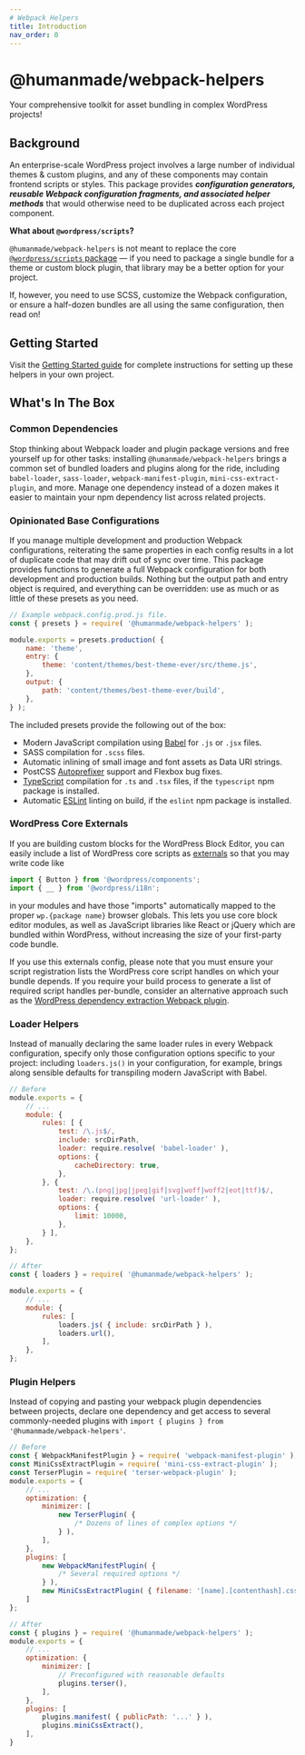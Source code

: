 ```yaml
---
# Webpack Helpers
title: Introduction
nav_order: 0
---
```


# @humanmade/webpack-helpers

Your comprehensive toolkit for asset bundling in complex WordPress projects!

## Background

An enterprise-scale WordPress project involves a large number of individual themes & custom plugins, and any of these components may contain frontend scripts or styles. This package provides _**configuration generators, reusable Webpack configuration fragments, and associated helper methods**_ that would otherwise need to be duplicated across each project component.

**What about `@wordpress/scripts`?**

`@humanmade/webpack-helpers` is not meant to replace the core [`@wordpress/scripts` package](https://developer.wordpress.org/block-editor/packages/packages-scripts/) — if you need to package a single bundle for a theme or custom block plugin, that library may be a better option for your project.

If, however, you need to use SCSS, customize the Webpack configuration, or ensure a half-dozen bundles are all using the same configuration, then read on!

## Getting Started

Visit the [Getting Started guide](https://humanmade.github.io/webpack-helpers/guides/getting-started.html) for complete instructions for setting up these helpers in your own project.

## What's In The Box

### Common Dependencies

Stop thinking about Webpack loader and plugin package versions and free yourself up for other tasks: installing `@humanmade/webpack-helpers` brings a common set of bundled loaders and plugins along for the ride, including `babel-loader`, `sass-loader`, `webpack-manifest-plugin`, `mini-css-extract-plugin`, and more. Manage one dependency instead of a dozen makes it easier to maintain your npm dependency list across related projects.

### Opinionated Base Configurations

If you manage multiple development and production Webpack configurations, reiterating the same properties in each config results in a lot of duplicate code that may drift out of sync over time. This package provides functions to generate a full Webpack configuration for both development and production builds. Nothing but the output path and entry object is required, and everything can be overridden: use as much or as little of these presets as you need.

```js
// Example webpack.config.prod.js file.
const { presets } = require( '@humanmade/webpack-helpers' );

module.exports = presets.production( {
	name: 'theme',
	entry: {
		theme: 'content/themes/best-theme-ever/src/theme.js',
	},
	output: {
		path: 'content/themes/best-theme-ever/build',
	},
} );
```

The included presets provide the following out of the box:

- Modern JavaScript compilation using [Babel](https://babeljs.io/) for `.js` or `.jsx` files.
- SASS compilation for `.scss` files.
- Automatic inlining of small image and font assets as Data URI strings.
- PostCSS [Autoprefixer](https://github.com/postcss/autoprefixer#readme) support and Flexbox bug fixes.
- [TypeScript](https://www.typescriptlang.org/) compilation for `.ts` and `.tsx` files, if the `typescript` npm package is installed.
- Automatic [ESLint](https://eslint.org/) linting on build, if the `eslint` npm package is installed.

### WordPress Core Externals

If you are building custom blocks for the WordPress Block Editor, you can easily include a list of WordPress core scripts as [externals](https://webpack.js.org/configuration/externals) so that you may write code like

```js
import { Button } from '@wordpress/components';
import { __ } from '@wordpress/i18n';
```

in your modules and have those "imports" automatically mapped to the proper `wp.{package name}` browser globals. This lets you use core block editor modules, as well as JavaScript libraries like React or jQuery which are bundled within WordPress, without increasing the size of your first-party code bundle.

If you use this externals config, please note that you must ensure your script registration lists the WordPress core script handles on which your bundle depends. If you require your build process to generate a list of required script handles per-bundle, consider an alternative approach such as the [WordPress dependency extraction Webpack plugin](https://developer.wordpress.org/block-editor/packages/packages-dependency-extraction-webpack-plugin/).

### Loader Helpers

Instead of manually declaring the same loader rules in every Webpack configuration, specify only those configuration options specific to your project: including `loaders.js()` in your configuration, for example, brings along sensible defaults for transpiling modern JavaScript with Babel.

```js
// Before
module.exports = {
	// ...
	module: {
		rules: [ {
			test: /\.js$/,
			include: srcDirPath,
			loader: require.resolve( 'babel-loader' ),
			options: {
				cacheDirectory: true,
			},
		}, {
			test: /\.(png|jpg|jpeg|gif|svg|woff|woff2|eot|ttf)$/,
			loader: require.resolve( 'url-loader' ),
			options: {
				limit: 10000,
			},
		} ],
	},
};
```
```js
// After
const { loaders } = require( '@humanmade/webpack-helpers' );

module.exports = {
	// ...
	module: {
		rules: [
			loaders.js( { include: srcDirPath } ),
			loaders.url(),
		],
	},
};
```

### Plugin Helpers

Instead of copying and pasting your webpack plugin dependencies between projects, declare one dependency and get access to several commonly-needed plugins with `import { plugins } from '@humanmade/webpack-helpers'`.

```js
// Before
const { WebpackManifestPlugin } = require( 'webpack-manifest-plugin' );
const MiniCssExtractPlugin = require( 'mini-css-extract-plugin' );
const TerserPlugin = require( 'terser-webpack-plugin' );
module.exports = {
	// ...
	optimization: {
		minimizer: [
			new TerserPlugin( {
				/* Dozens of lines of complex options */
			} ),
		],
	},
	plugins: [
		new WebpackManifestPlugin( {
			/* Several required options */
		} ),
		new MiniCssExtractPlugin( { filename: '[name].[contenthash].css' } ),
	]
};
```
```js
// After
const { plugins } = require( '@humanmade/webpack-helpers' );
module.exports = {
	// ...
	optimization: {
		minimizer: [
			// Preconfigured with reasonable defaults
			plugins.terser(),
		],
	},
	plugins: [
		plugins.manifest( { publicPath: '...' } ),
		plugins.miniCssExtract(),
	],
}
```
